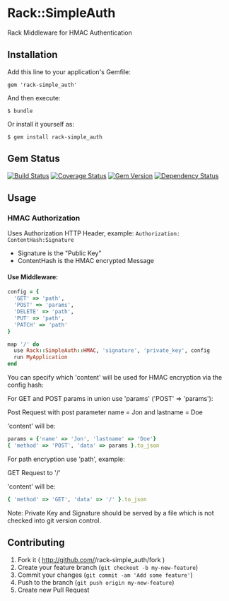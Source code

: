 # Rack::SimpleAuth

Rack Middleware for HMAC Authentication

## Installation

Add this line to your application's Gemfile:

    gem 'rack-simple_auth'

And then execute:

    $ bundle

Or install it yourself as:

    $ gem install rack-simple_auth

## Gem Status

[![Build Status](https://travis-ci.org/Benny1992/rack-simple_auth.png?branch=master)](https://travis-ci.org/Benny1992/rack-simple_auth)
[![Coverage Status](https://coveralls.io/repos/Benny1992/rack-simple_auth/badge.png?branch=master)](https://coveralls.io/r/Benny1992/rack-simple_auth?branch=master)
[![Gem Version](https://badge.fury.io/rb/rack-simple_auth.png)](http://badge.fury.io/rb/rack-simple_auth)
[![Dependency Status](https://gemnasium.com/Benny1992/rack-simple_auth.png)](https://gemnasium.com/Benny1992/rack-simple_auth)

## Usage

### HMAC Authorization

Uses Authorization HTTP Header, example:
```Authorization: ContentHash:Signature```

- Signature is the "Public Key"
- ContentHash is the HMAC encrypted Message

#### Use Middleware:

```ruby
config = {
  'GET' => 'path',
  'POST' => 'params',
  'DELETE' => 'path',
  'PUT' => 'path',
  'PATCH' => 'path'
}

map '/' do
  use Rack::SimpleAuth::HMAC, 'signature', 'private_key', config
  run MyApplication
end
```
You can specify which 'content' will be used for HMAC encryption via the config hash:

For GET and POST params in union use 'params' ('POST' => 'params'):

Post Request with post parameter name = Jon and lastname = Doe

'content' will be:
```ruby
params = {'name' => 'Jon', 'lastname' => 'Doe'}
{ 'method' => 'POST', 'data' => params }.to_json
```

For path encryption use 'path', example:

GET Request to '/'

'content' will be:
```ruby
{ 'method' => 'GET', 'data' => '/' }.to_json
```

Note: Private Key and Signature should be served by a file which is not checked into git version control.

## Contributing

1. Fork it ( http://github.com/<my-github-username>/rack-simple_auth/fork )
2. Create your feature branch (`git checkout -b my-new-feature`)
3. Commit your changes (`git commit -am 'Add some feature'`)
4. Push to the branch (`git push origin my-new-feature`)
5. Create new Pull Request
